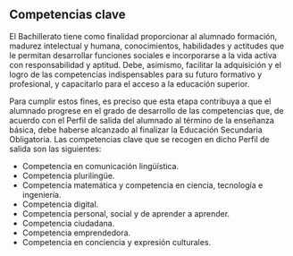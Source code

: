 ## Competencias clave

El Bachillerato tiene como finalidad proporcionar al alumnado formación, madurez intelectual y
humana, conocimientos, habilidades y actitudes que le permitan desarrollar funciones sociales
e incorporarse a la vida activa con responsabilidad y aptitud. Debe, asimismo, facilitar la
adquisición y el logro de las competencias indispensables para su futuro formativo y profesional,
y capacitarlo para el acceso a la educación superior.

Para cumplir estos fines, es preciso que esta etapa contribuya a que el alumnado progrese en el
grado de desarrollo de las competencias que, de acuerdo con el Perfil de salida del alumnado al
término de la enseñanza básica, debe haberse alcanzado al finalizar la Educación Secundaria
Obligatoria. Las competencias clave que se recogen en dicho Perfil de salida son las siguientes:

* Competencia en comunicación lingüística.
* Competencia plurilingüe.
* Competencia matemática y competencia en ciencia, tecnología e ingeniería.
* Competencia digital.
* Competencia personal, social y de aprender a aprender.
* Competencia ciudadana.
* Competencia emprendedora.
* Competencia en conciencia y expresión culturales.
